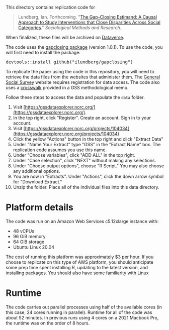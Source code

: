 This directory contains replication code for
>Lundberg, Ian. Forthcoming. "[The Gap-Closing Estimand: A Causal Approach to Study Interventions that Close Disparities Across Social Categories](https://doi.org/10.31235/osf.io/gx4y3)." _Sociological Methods and Research_.

When finalized, these files will be archived on [Dataverse](https://dataverse.harvard.edu/dataverse/ilundberg).

The code uses the [gapclosing package](https://ilundberg.github.io/gapclosing/) (version 1.0.1). To use the code, you will first need to install the package: <pre>devtools::install_github("ilundberg/gapclosing")</pre>

To replicate the paper using the code in this repository, you will need to retrieve the data files from the websites that administer them. The [General Social Survey](https://gss.norc.org/) website requires registration for data access. The code also uses a [crosswalk](https://osf.io/xb2yz/) provided in a GSS methodological memo.

Follow these steps to access the data and populate the `data` folder.
1. Visit [https://gssdataexplorer.norc.org/](https://gssdataexplorer.norc.org/).
2. In the top right, click "Register". Create an account. Sign in to your account.
3. Visit [https://gssdataexplorer.norc.org/projects/104034](https://gssdataexplorer.norc.org/projects/104034)
4. Click the yellow "Actions" button in the top right and click "Extract Data"
5. Under "Name Your Extract" type "GSS" in the "Extract Name" box. The replication code assumes you use this name.
6. Under "Choose variables", click "ADD ALL" in the top right.
7. Under "Case selection", click "NEXT" without making any selections.
8. Under "Choose output options", choose "R Script." You may also choose any additional options.
9. You are now in "Extracts". Under "Actions", click the down arrow symbol for "Download Extract."
10. Unzip the folder. Place all of the individual files into this data directory. 

# Platform details

The code was run on an Amazon Web Services c5.12xlarge instance with:
* 48 vCPUs
* 96 GiB memory
* 64 GiB storage
* Ubuntu Linux 20.04

The cost of running this platform was approximately \$3 per hour. If you choose to replicate on this type of AWS platform, you should anticipate some prep time spent installing R, updating to the latest version, and installing packages. You should also have some familiarity with Linux

# Runtime

The code carries out parallel processes using half of the available cores (in this case, 24 cores running in parallel). Runtime for all of the code was about 52 minutes. In previous runs using 4 cores on a 2021 Macbook Pro, the runtime was on the order of 8 hours.
